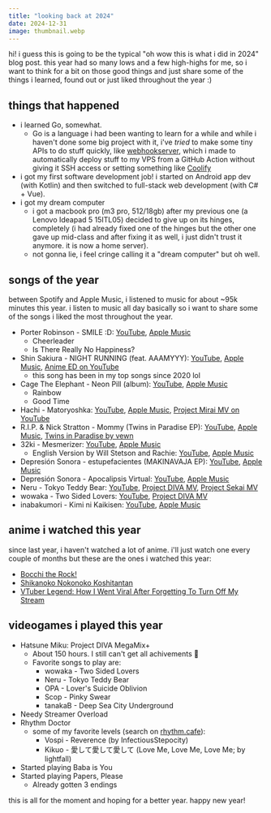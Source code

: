 ```yaml
---
title: "looking back at 2024"
date: 2024-12-31
image: thumbnail.webp
---
```


hi! i guess this is going to be the typical "oh wow this is what i did in 2024" blog post. this year had so many lows and a few high-highs for me, so i want to think for a bit on those good things and just share some of the things i learned, found out or just liked throughout the year :)

## things that happened

- i learned Go, somewhat. 
  - Go is a language i had been wanting to learn for a while and while i haven't done some big project with it, i've *tried* to make some tiny APIs to do stuff quickly, like [webhookserver](https://github.com/rdcsq/webhookserver), which i made to automatically deploy stuff to my VPS from a GitHub Action without giving it SSH access or setting something like [Coolify](https://coolify.io)
- i got my first software development job! i started on Android app dev (with Kotlin) and then switched to full-stack web development (with C# + Vue).
- i got my dream computer
  - i got a macbook pro (m3 pro, 512/18gb) after my previous one (a Lenovo Ideapad 5 15ITL05) decided to give up on its hinges, completely (i had already fixed one of the hinges but the other one gave up mid-class and after fixing it as well, i just didn't trust it anymore. it is now a home server).
  - not gonna lie, i feel cringe calling it a "dream computer" but oh well.

## songs of the year

between Spotify and Apple Music, i listened to music for about ~95k minutes this year. i listen to music all day basically so i want to share some of the songs i liked the most throughout the year.

- Porter Robinson - SMILE :D: [YouTube](https://www.youtube.com/playlist?list=OLAK5uy_npXW3Xjk8C4cNBX1B11tzRTyR1v8HXHkQ), [Apple Music](https://music.apple.com/us/album/smile-d/1740856393)
    - Cheerleader
    - Is There Really No Happiness?
- Shin Sakiura - NIGHT RUNNING (feat. AAAMYYY): [YouTube](https://www.youtube.com/watch?v=3T3ofoKfEoY), [Apple Music](https://music.apple.com/us/album/night-running-feat-aaamyyy/1514612263?i=1514612266), [Anime ED on YouTube](https://www.youtube.com/watch?v=WWTFfEnMCCc)
  - this song has been in my top songs since 2020 lol
- Cage The Elephant - Neon Pill (album): [YouTube](https://www.youtube.com/playlist?list=OLAK5uy_mRQxbNsoG_xCK8svV8gPXv28BCtAGtV7o), [Apple Music](https://music.apple.com/us/album/neon-pill/1733061411)
  - Rainbow
  - Good Time
- Hachi - Matoryoshka: [YouTube](https://www.youtube.com/watch?v=HOz-9FzIDf0), [Apple Music](https://music.apple.com/us/album/matoryoshka-original-artist-version/726965009?i=726965341), [Project Mirai MV on YouTube](https://www.youtube.com/watch?v=R6r2mnMRmCQ)
- R.I.P. & Nick Stratton - Mommy (Twins in Paradise EP): [YouTube](https://www.youtube.com/watch?v=T5qC4qezmFo), [Apple Music](https://music.apple.com/us/album/mommy/1520235514?i=1520235731), [Twins in Paradise by vewn](https://www.youtube.com/watch?v=IDYxLj3bYds)
- 32ki - Mesmerizer: [YouTube](https://www.youtube.com/watch?v=19y8YTbvri8), [Apple Music](https://music.apple.com/us/album/mesmerizer/1745015570?i=1745015575)
  - English Version by Will Stetson and Rachie: [YouTube](https://www.youtube.com/watch?v=2c9FqIF600A), [Apple Music](https://music.apple.com/us/album/mesmerizer-official-english-version-single/1769131032)
- Depresión Sonora - estupefacientes (MAKINAVAJA EP): [YouTube](https://www.youtube.com/watch?v=mb0fH-biC5Y), [Apple Music](https://music.apple.com/us/album/estupefacientes/1728761781?i=1728761794)
- Depresión Sonora - Apocalipsis Virtual: [YouTube](https://www.youtube.com/watch?v=Sz7iMQa2NXk), [Apple Music](https://music.apple.com/us/album/apocalipsis-virtual/1567215154?i=1567215397)
- Neru - Tokyo Teddy Bear: [YouTube](https://www.youtube.com/watch?v=eSI7RsjZy1E), [Project DIVA MV](https://www.youtube.com/watch?v=6CvZxF_IP9E), [Project Sekai MV](https://www.youtube.com/watch?v=ZAGxw0DeoeQ)
- wowaka - Two Sided Lovers: [YouTube](https://www.youtube.com/watch?v=b_cuMcDWwsI), [Project DIVA MV](https://www.youtube.com/watch?v=RbVH-nvFGuk)
- inabakumori - Kimi ni Kaikisen: [YouTube](https://www.youtube.com/watch?v=3NLsyjOH92k), [Apple Music](https://music.apple.com/us/album/%E3%81%8D%E3%81%BF%E3%81%AB%E5%9B%9E%E5%B8%B0%E7%B7%9A/1610321242?i=1610322062)

## anime i watched this year

since last year, i haven't watched a lot of anime. i'll just watch one every couple of months but these are the ones i watched this year:

- [Bocchi the Rock!](https://myanimelist.net/anime/47917/Bocchi_the_Rock)
- [Shikanoko Nokonoko Koshitantan](https://myanimelist.net/anime/58426/Shikanoko_Nokonoko_Koshitantan)
- [VTuber Legend: How I Went Viral After Forgetting To Turn Off My Stream](https://myanimelist.net/anime/54284/VTuber_Nandaga_Haishin_Kiri_Wasuretara_Densetsu_ni_Natteta)

## videogames i played this year

- Hatsune Miku: Project DIVA MegaMix+
  - About 150 hours. I still can't get all achivements 🫠
  - Favorite songs to play are:
    - wowaka - Two Sided Lovers
    - Neru - Tokyo Teddy Bear
    - OPA - Lover's Suicide Oblivion
    - Scop - Pinky Swear
    - tanakaB - Deep Sea City Underground
- Needy Streamer Overload
- Rhythm Doctor
  - some of my favorite levels (search on [rhythm.cafe](https://rhythm.cafe)):
    - Vospi - Reverence (by InfectiousStepocity)
    - Kikuo - 愛して愛して愛して (Love Me, Love Me, Love Me; by lightfall)
- Started playing Baba is You
- Started playing Papers, Please
  - Already gotten 3 endings

this is all for the moment and hoping for a better year. happy new year!